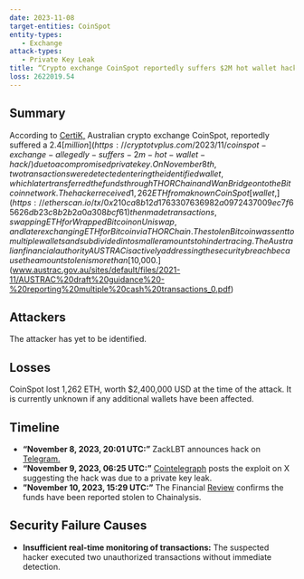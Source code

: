```yaml
---
date: 2023-11-08
target-entities: CoinSpot
entity-types: 
   - Exchange
attack-types:
   - Private Key Leak
title: “Crypto exchange CoinSpot reportedly suffers $2M hot wallet hack”
loss: 2622019.54
---
```


## Summary

According to [CertiK,](https://twitter.com/CertiK/status/1722659278786372066) Australian crypto exchange CoinSpot, reportedly suffered a $2.4 [million](https://cryptotvplus.com/2023/11/coinspot-exchange-allegedly-suffers-2m-hot-wallet-hack/) due to a compromised private key. On November 8th, two transactions were detected entering the identified wallet, which later transferred the funds through THORChain and Wan Bridge onto the Bitcoin network. The hacker received 1,262 ETH from a known CoinSpot [wallet,](https://etherscan.io/tx/0x210ca8b12d1763307636982a0972437009ec7f65626db23c8b2b2a0a308bcf61) then made transactions, swapping ETH for Wrapped Bitcoin on Uniswap, and later exchanging ETH for Bitcoin via THORChain. The stolen Bitcoin was sent to multiple wallets and subdivided into smaller amounts to hinder tracing. The Australian financial authority AUSTRAC is actively addressing the security breach because the amount stolen is more than [$10,000.](www.austrac.gov.au/sites/default/files/2021-11/AUSTRAC%20draft%20guidance%20-%20reporting%20multiple%20cash%20transactions_0.pdf)  

## Attackers

The attacker has yet to be identified. 

## Losses

CoinSpot lost 1,262 ETH, worth $2,400,000 USD at the time of the attack. It is currently unknown if any additional wallets have been affected. 

## Timeline

   - **“November 8, 2023, 20:01 UTC:”** ZackLBT announces hack on [Telegram.](https://t.me/investigations/70) 
   - **“November 9, 2023, 06:25 UTC:”** [Cointelegraph](https://twitter.com/Cointelegraph/status/1722485447723745448) posts the exploit on X suggesting the hack was due to a private key leak. 
   - **”November 10, 2023, 15:29 UTC:”** The Financial [Review](https://www.afr.com/technology/crypto-hack-suggests-australia-s-coinspot-exchange-has-been-compromised-20231110-p5eizc) confirms the funds have been reported stolen to Chainalysis.

## Security Failure Causes

   - **Insufficient real-time monitoring of transactions:**  The suspected hacker executed two unauthorized transactions without immediate detection.
